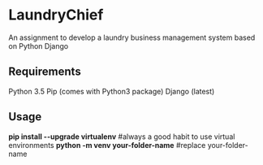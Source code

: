 # LaundryChief
An assignment to develop a laundry business management system based on Python Django

## Requirements ##
Python 3.5
Pip (comes with Python3 package)
Django (latest)

## Usage ##
**pip install --upgrade virtualenv**    #always a good habit to use virtual environments
**python -m venv your-folder-name**     #replace your-folder-name
